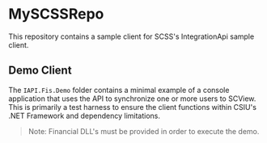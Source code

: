 # MySCSSRepo

This repository contains a sample client for SCSS's IntegrationApi sample client.

## Demo Client

The `IAPI.Fis.Demo` folder contains a minimal example of a console application that uses the API to synchronize one or more users to SCView. This is primarily a test harness to ensure the client functions within CSIU's .NET Framework and dependency limitations.  

> Note: Financial DLL's must be provided in order to execute the demo.
